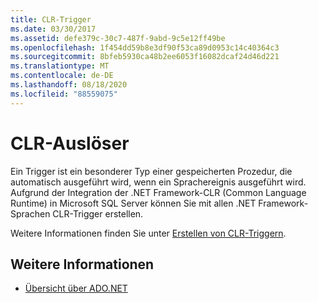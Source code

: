 ```yaml
---
title: CLR-Trigger
ms.date: 03/30/2017
ms.assetid: defe379c-30c7-487f-9abd-9c5e12ff49be
ms.openlocfilehash: 1f454dd59b8e3df90f53ca89d0953c14c40364c3
ms.sourcegitcommit: 8bfeb5930ca48b2ee6053f16082dcaf24d46d221
ms.translationtype: MT
ms.contentlocale: de-DE
ms.lasthandoff: 08/18/2020
ms.locfileid: "88559075"
---
```

# <a name="clr-triggers"></a>CLR-Auslöser

Ein Trigger ist ein besonderer Typ einer gespeicherten Prozedur, die automatisch ausgeführt wird, wenn ein Sprachereignis ausgeführt wird. Aufgrund der Integration der .NET Framework-CLR (Common Language Runtime) in Microsoft SQL Server können Sie mit allen .NET Framework-Sprachen CLR-Trigger erstellen.  
  
Weitere Informationen finden Sie unter [Erstellen von CLR-Triggern](/sql/relational-databases/triggers/create-clr-triggers).
  
## <a name="see-also"></a>Weitere Informationen

- [Übersicht über ADO.NET](../ado-net-overview.md)
